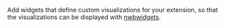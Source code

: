 Add widgets that define custom visualizations for your extension, so that
the visualizations can be displayed with
[nwbwidgets](https://github.com/NeurodataWithoutBorders/nwbwidgets).